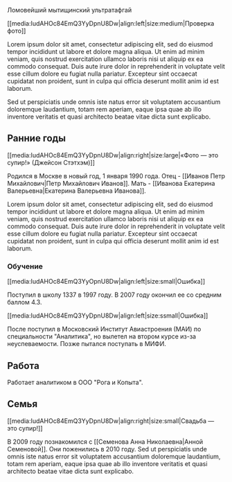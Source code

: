 ﻿<p class="caption">Ломовейший мытищинский ультратафгай</p>

[[media:IudAHOc84EmQ3YyDpnU8Dw|align:left|size:medium|Проверка фото]]

Lorem ipsum dolor sit amet, consectetur adipiscing elit, sed do eiusmod tempor incididunt ut labore et dolore magna aliqua. Ut enim ad minim veniam, quis nostrud exercitation ullamco laboris nisi ut aliquip ex ea commodo consequat. Duis aute irure dolor in reprehenderit in voluptate velit esse cillum dolore eu fugiat nulla pariatur. Excepteur sint occaecat cupidatat non proident, sunt in culpa qui officia deserunt mollit anim id est laborum.

Sed ut perspiciatis unde omnis iste natus error sit voluptatem accusantium doloremque laudantium, totam rem aperiam, eaque ipsa quae ab illo inventore veritatis et quasi architecto beatae vitae dicta sunt explicabo. 


## Ранние годы

[[media:IudAHOc84EmQ3YyDpnU8Dw|align:right|size:large|«Фото — это супир!» (Джейсон Стэтхэм)]]

Родился в Москве в новый год, 1 января 1990 года.
Отец - [[Иванов Петр Михайлович|Петр Михайлович Иванов]]. Мать - [[Иванова Екатерина Валерьевна|Екатерина Валерьевна Иванова]].

Lorem ipsum dolor sit amet, consectetur adipiscing elit, sed do eiusmod tempor incididunt ut labore et dolore magna aliqua. Ut enim ad minim veniam, quis nostrud exercitation ullamco laboris nisi ut aliquip ex ea commodo consequat. Duis aute irure dolor in reprehenderit in voluptate velit esse cillum dolore eu fugiat nulla pariatur. Excepteur sint occaecat cupidatat non proident, sunt in culpa qui officia deserunt mollit anim id est laborum.

### Обучение
[[media:IudAHOc84EmQ3YyOpnU8Dw|align:left|size:small|Ошибка]]

Поступил в школу 1337 в 1997 году. В 2007 году окончил ее со средним баллом 4.3.

[[media:IudAHOc84EmQ3YyDpnU8Dw|align:left|size:ssmall|Ошибка]]

После поступил в Московский Институт Авиастроения (МАИ) по специальности "Аналитика", но вылетел на втором курсе из-за неуспеваемости.
Позже пытался поступать в МИФИ.

## Работа

Работает аналитиком в ООО "Рога и Копыта".

## Семья

[[media:IudAHOc84EmQ3YyDpnU8Dw|align:right|size:small|Свадьба — это супир!]]

В 2009 году познакомился с [[Семенова Анна Николаевна|Анной Семеновой]]. Они поженились в 2010 году. Sed ut perspiciatis unde omnis iste natus error sit voluptatem accusantium doloremque laudantium, totam rem aperiam, eaque ipsa quae ab illo inventore veritatis et quasi architecto beatae vitae dicta sunt explicabo. 
